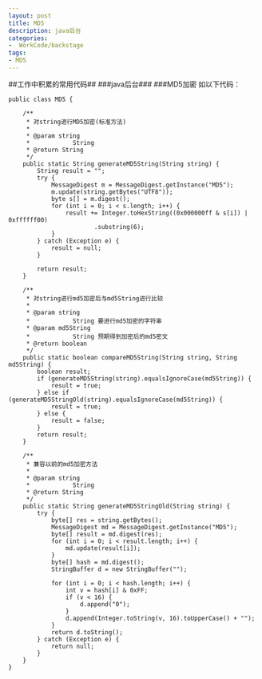 ```yaml
---
layout: post
title: MD5
description: java后台
categories:
-  WorkCode/backstage
tags:
- MD5
---
```



##工作中积累的常用代码##
###java后台###
###MD5加密
如以下代码：  
  
	public class MD5 {

		/**
		 * 对string进行MD5加密(标准方法)
		 * 
		 * @param string
		 *            String
		 * @return String
		 */
		public static String generateMD5String(String string) {
			String result = "";
			try {
				MessageDigest m = MessageDigest.getInstance("MD5");
				m.update(string.getBytes("UTF8"));
				byte s[] = m.digest();
				for (int i = 0; i < s.length; i++) {
					result += Integer.toHexString((0x000000ff & s[i]) | 0xffffff00)
							.substring(6);
				}
			} catch (Exception e) {
				result = null;
			}
	
			return result;
		}
	
		/**
		 * 对string进行md5加密后与md5String进行比较
		 * 
		 * @param string
		 *            String 要进行md5加密的字符串
		 * @param md5String
		 *            String 预期得到加密后的md5密文
		 * @return boolean
		 */
		public static boolean compareMD5String(String string, String md5String) {
			boolean result;
			if (generateMD5String(string).equalsIgnoreCase(md5String)) {
				result = true;
			} else if (generateMD5StringOld(string).equalsIgnoreCase(md5String)) {
				result = true;
			} else {
				result = false;
			}
			return result;
		}
	
		/**
		 * 兼容以前的md5加密方法
		 * 
		 * @param string
		 *            String
		 * @return String
		 */
		public static String generateMD5StringOld(String string) {
			try {
				byte[] res = string.getBytes();
				MessageDigest md = MessageDigest.getInstance("MD5");
				byte[] result = md.digest(res);
				for (int i = 0; i < result.length; i++) {
					md.update(result[i]);
				}
				byte[] hash = md.digest();
				StringBuffer d = new StringBuffer("");
	
				for (int i = 0; i < hash.length; i++) {
					int v = hash[i] & 0xFF;
					if (v < 16) {
						d.append("0");
					}
					d.append(Integer.toString(v, 16).toUpperCase() + "");
				}
				return d.toString();
			} catch (Exception e) {
				return null;
			}
		}
	}